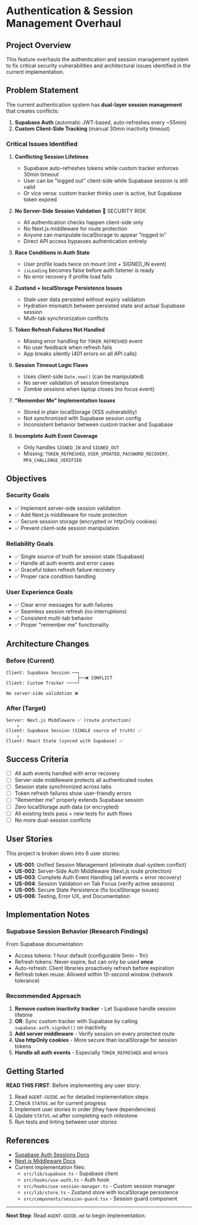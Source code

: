 # Authentication & Session Management Overhaul

## Project Overview

This feature overhauls the authentication and session management system to fix critical security vulnerabilities and architectural issues identified in the current implementation.

## Problem Statement

The current authentication system has **dual-layer session management** that creates conflicts:

1. **Supabase Auth** (automatic JWT-based, auto-refreshes every ~55min)
2. **Custom Client-Side Tracking** (manual 30min inactivity timeout)

### Critical Issues Identified

1. **Conflicting Session Lifetimes**
   - Supabase auto-refreshes tokens while custom tracker enforces 30min timeout
   - User can be "logged out" client-side while Supabase session is still valid
   - Or vice versa: custom tracker thinks user is active, but Supabase token expired

2. **No Server-Side Session Validation** 🔴 SECURITY RISK
   - All authentication checks happen client-side only
   - No Next.js middleware for route protection
   - Anyone can manipulate localStorage to appear "logged in"
   - Direct API access bypasses authentication entirely

3. **Race Conditions in Auth State**
   - User profile loads twice on mount (init + SIGNED_IN event)
   - `isLoading` becomes false before auth listener is ready
   - No error recovery if profile load fails

4. **Zustand + localStorage Persistence Issues**
   - Stale user data persisted without expiry validation
   - Hydration mismatch between persisted state and actual Supabase session
   - Multi-tab synchronization conflicts

5. **Token Refresh Failures Not Handled**
   - Missing error handling for `TOKEN_REFRESHED` event
   - No user feedback when refresh fails
   - App breaks silently (401 errors on all API calls)

6. **Session Timeout Logic Flaws**
   - Uses client-side `Date.now()` (can be manipulated)
   - No server validation of session timestamps
   - Zombie sessions when laptop closes (no focus event)

7. **"Remember Me" Implementation Issues**
   - Stored in plain localStorage (XSS vulnerability)
   - Not synchronized with Supabase session config
   - Inconsistent behavior between custom tracker and Supabase

8. **Incomplete Auth Event Coverage**
   - Only handles `SIGNED_IN` and `SIGNED_OUT`
   - Missing: `TOKEN_REFRESHED`, `USER_UPDATED`, `PASSWORD_RECOVERY`, `MFA_CHALLENGE_VERIFIED`

## Objectives

### Security Goals

- ✅ Implement server-side session validation
- ✅ Add Next.js middleware for route protection
- ✅ Secure session storage (encrypted or httpOnly cookies)
- ✅ Prevent client-side session manipulation

### Reliability Goals

- ✅ Single source of truth for session state (Supabase)
- ✅ Handle all auth events and error cases
- ✅ Graceful token refresh failure recovery
- ✅ Proper race condition handling

### User Experience Goals

- ✅ Clear error messages for auth failures
- ✅ Seamless session refresh (no interruptions)
- ✅ Consistent multi-tab behavior
- ✅ Proper "remember me" functionality

## Architecture Changes

### Before (Current)

```
Client: Supabase Session ──┐
                           ├──❌ CONFLICT
Client: Custom Tracker ────┘

No server-side validation ❌
```

### After (Target)

```
Server: Next.js Middleware ✅ (route protection)
    ↓
Client: Supabase Session (SINGLE source of truth) ✅
    ↓
Client: React State (synced with Supabase) ✅
```

## Success Criteria

- [ ] All auth events handled with error recovery
- [ ] Server-side middleware protects all authenticated routes
- [ ] Session state synchronized across tabs
- [ ] Token refresh failures show user-friendly errors
- [ ] "Remember me" properly extends Supabase session
- [ ] Zero localStorage auth data (or encrypted)
- [ ] All existing tests pass + new tests for auth flows
- [ ] No more dual-session conflicts

## User Stories

This project is broken down into 6 user stories:

- **US-001**: Unified Session Management (eliminate dual-system conflict)
- **US-002**: Server-Side Auth Middleware (Next.js route protection)
- **US-003**: Complete Auth Event Handling (all events + error recovery)
- **US-004**: Session Validation on Tab Focus (verify active sessions)
- **US-005**: Secure State Persistence (fix localStorage issues)
- **US-006**: Testing, Error UX, and Documentation

## Implementation Notes

### Supabase Session Behavior (Research Findings)

From Supabase documentation:

- Access tokens: 1 hour default (configurable 5min - 1hr)
- Refresh tokens: Never expire, but can only be used **once**
- Auto-refresh: Client libraries proactively refresh before expiration
- Refresh token reuse: Allowed within 10-second window (network tolerance)

### Recommended Approach

1. **Remove custom inactivity tracker** - Let Supabase handle session lifetime
2. **OR**: Sync custom tracker with Supabase by calling `supabase.auth.signOut()` on inactivity
3. **Add server middleware** - Verify session on every protected route
4. **Use httpOnly cookies** - More secure than localStorage for session tokens
5. **Handle all auth events** - Especially `TOKEN_REFRESHED` and errors

## Getting Started

**READ THIS FIRST**: Before implementing any user story:

1. Read `AGENT-GUIDE.md` for detailed implementation steps
2. Check `STATUS.md` for current progress
3. Implement user stories in order (they have dependencies)
4. Update `STATUS.md` after completing each milestone
5. Run tests and linting between user stories

## References

- [Supabase Auth Sessions Docs](https://supabase.com/docs/guides/auth/sessions)
- [Next.js Middleware Docs](https://nextjs.org/docs/app/building-your-application/routing/middleware)
- Current implementation files:
  - `src/lib/supabase.ts` - Supabase client
  - `src/hooks/use-auth.ts` - Auth hook
  - `src/hooks/use-session-manager.ts` - Custom session manager
  - `src/lib/store.ts` - Zustand store with localStorage persistence
  - `src/components/session-guard.tsx` - Session guard component

---

**Next Step**: Read `AGENT-GUIDE.md` to begin implementation.
